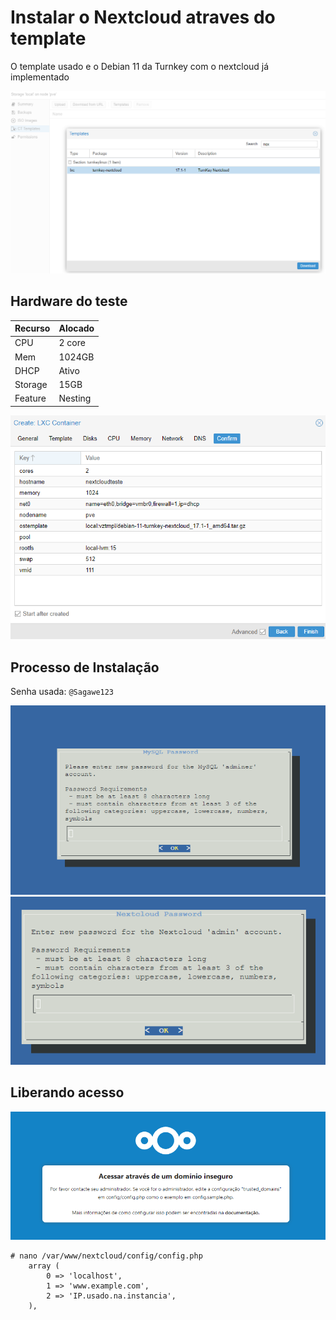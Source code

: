 # Instalar o Nextcloud atraves do template 

O template usado e o Debian 11 da Turnkey com o nextcloud já implementado 

![Download do template](Imagens\Template\01.png)

## Hardware do teste

Recurso | Alocado
--|--
CPU| 2 core
Mem| 1024GB
DHCP | Ativo
Storage| 15GB
Feature| Nesting

![Resumo das configurações](Imagens\Template\02.png)

## Processo de Instalação 

Senha usada: ``@Sagawe123``

![Resumo das configurações](Imagens\Template\03.png)
![Resumo das configurações](Imagens\Template\04.png)

## Liberando acesso
![Resumo das configurações](Imagens\Template\05.png)

~~~~shell
# nano /var/www/nextcloud/config/config.php
    array (
        0 => 'localhost',
        1 => 'www.example.com',
        2 => 'IP.usado.na.instancia',
    ),
~~~~

